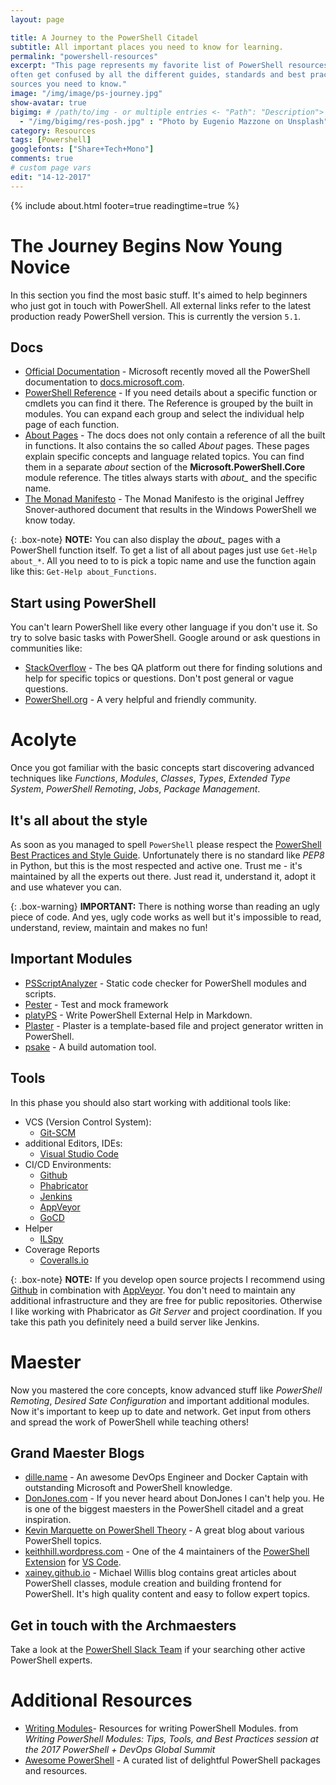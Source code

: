 ```yaml
---
layout: page

title: A Journey to the PowerShell Citadel
subtitle: All important places you need to know for learning.
permalink: "powershell-resources"
excerpt: "This page represents my favorite list of PowerShell resources. When you start learning a new language you
often get confused by all the different guides, standards and best practices. So I started collecting all important
sources you need to know."
image: "/img/image/ps-journey.jpg"
show-avatar: true
bigimg:	# /path/to/img - or multiple entries <- "Path": "Description">
  - "/img/bigimg/res-posh.jpg" : "Photo by Eugenio Mazzone on Unsplash"
category: Resources
tags: [Powershell]
googlefonts: ["Share+Tech+Mono"]
comments: true
# custom page vars
edit: "14-12-2017"
---
```


{% include about.html footer=true readingtime=true %}

# The Journey Begins Now Young Novice

In this section you find the most basic stuff. It's aimed to help beginners who just got in touch with PowerShell.
All external links refer to the latest production ready PowerShell version. This is currently the version `5.1`.

## Docs

* [Official Documentation] - Microsoft recently moved all the PowerShell documentation to [docs.microsoft.com].
* [PowerShell Reference] - If you need details about a specific function or cmdlets you can find it there. The
  Reference is grouped by the built in modules. You can expand each group and select the individual help page of
  each function.
* [About Pages] - The docs does not only contain a reference of all the built in functions. It also contains the so
  called *About* pages. These pages explain specific concepts and language related topics. You can find them in a
  separate *about* section of the **Microsoft.PowerShell.Core** module reference. The titles always starts with
  *about_* and the specific name.
* [The Monad Manifesto] - The Monad Manifesto is the original Jeffrey Snover-authored document that results in the
  Windows PowerShell we know today.

[Official Documentation]: https://docs.microsoft.com/en-us/powershell
[docs.microsoft.com]: https://docs.microsoft.com
[PowerShell Reference]: https://docs.microsoft.com/en-us/powershell/scripting/powershell-scripting?view=powershell-5.1
[About Pages]: https://docs.microsoft.com/de-de/powershell/module/microsoft.powershell.core/about/about_aliases?view=powershell-5.1
[The Monad Manifesto]: https://www.gitbook.com/book/devops-collective-inc/the-monad-manifesto-annotated/details

{: .box-note}
<i class="fa fa-commenting icon-blue" aria-hidden="true"></i> **NOTE:** You can also display the *about_* pages with
a PowerShell function itself. To get a list of all about pages just use `Get-Help about_*`. All you need to to is pick
a topic name and use the function again like this: `Get-Help about_Functions`.

## Start using PowerShell

You can't learn PowerShell like every other language if you don't use it. So try to solve basic tasks with PowerShell.
Google around or ask questions in communities like:

* [StackOverflow] - The bes QA platform out there for finding solutions and help for specific topics or questions.
  Don't post general or vague questions.
* [PowerShell.org] - A very helpful and friendly community.

[StackOverflow]: https://stackoverflow.com/questions/tagged/powershell
[PowerShell.org]: https://powershell.org/forums

# Acolyte

Once you got familiar with the basic concepts start discovering advanced techniques like *Functions*,
*Modules*, *Classes*, *Types*, *Extended Type System*, *PowerShell Remoting*, *Jobs*, *Package Management*.

## It's all about the style

As soon as you managed to spell `PowerShell` please respect the [PowerShell Best Practices and Style Guide](https://github.com/PoshCode/PowerShellPracticeAndStyle).
Unfortunately there is no standard like *PEP8* in Python, but this is the most respected and active one. Trust me -
it's maintained by all the experts out there. Just read it, understand it, adopt it and use whatever you can.

{: .box-warning}
<i class="fa fa-bolt icon-yellow" aria-hidden="true"></i> **IMPORTANT:** There is nothing worse than reading an ugly
piece of code. And yes, ugly code works as well but it's impossible to read, understand, review, maintain and makes
no fun!

## Important Modules

* [PSScriptAnalyzer] - Static code checker for PowerShell modules and scripts.
* [Pester] - Test and mock framework
* [platyPS] - Write PowerShell External Help in Markdown.
* [Plaster] - Plaster is a template-based file and project generator written in PowerShell.
* [psake] - A build automation tool.

[PSScriptAnalyzer]: https://github.com/PowerShell/PSScriptAnalyzer
[Pester]:https://github.com/pester/Pester
[platyPS]: https://github.com/PowerShell/platyPS
[Plaster]: https://github.com/PowerShell/Plaster
[psake]: https://github.com/psake/psake

## Tools

In this phase you should also start working with additional tools like:

* VCS (Version Control System):
  * [Git-SCM](https://git-scm.com/)
* additional Editors, IDEs:
  * [Visual Studio Code](https://code.visualstudio.com/)
* CI/CD Environments:
  * [Github](https://github.com/)
  * [Phabricator](https://www.phacility.com/phabricator/)
  * [Jenkins](https://jenkins.io/)
  * [AppVeyor](https://www.appveyor.com/)
  * [GoCD](https://www.gocd.org/)
* Helper
  * [ILSpy](http://ilspy.net/)
* Coverage Reports
  * [Coveralls.io](https://coveralls.io/)

{: .box-note}
<i class="fa fa-commenting icon-blue" aria-hidden="true"></i> **NOTE:** If you develop open source projects I
recommend using [Github](https://github.com/) in combination with [AppVeyor](https://www.appveyor.com/). You don't
need to maintain any additional infrastructure and they are free for public repositories. Otherwise I like working
with Phabricator as *Git Server* and project coordination. If you take this path you definitely need a build server
like Jenkins.

# Maester

Now you mastered the core concepts, know advanced stuff like *PowerShell Remoting*, *Desired Sate Configuration*
and important additional modules. Now it's important to keep up to date and network. Get input from others and
spread the work of PowerShell while teaching others!

## Grand Maester Blogs

* [dille.name] - An awesome DevOps Engineer and Docker Captain with outstanding
  Microsoft and PowerShell knowledge.
* [DonJones.com] - If you never heard about DonJones I can't help you. He is one of the biggest
  maesters in the PowerShell citadel and a great inspiration.
* [Kevin Marquette on PowerShell Theory] - A great blog about various PowerShell
  topics.
* [keithhill.wordpress.com] - One of the 4 maintainers of the [PowerShell Extension]
  for [VS Code].
* [xainey.github.io] - Michael Willis blog contains great articles about PowerShell classes,
  module creation and building frontend for PowerShell. It's high quality content and easy to follow expert topics.

[dille.name]: http://dille.name
[DonJones.com]: https://donjones.com/
[Kevin Marquette on PowerShell Theory]: https://kevinmarquette.github.io/
[keithhill.wordpress.com]: http://rkeithhill.wordpress.com
[xainey.github.io]: https://xainey.github.io/
[PowerShell Extension]: https://github.com/PowerShell/vscode-powershell
[VS Code]:https://code.visualstudio.com/
## Get in touch with the Archmaesters

Take a look at the [PowerShell Slack Team](http://slack.poshcode.org/) if your searching other active PowerShell experts.

# Additional Resources

* [Writing Modules]- Resources for writing PowerShell Modules. from
  *Writing PowerShell Modules: Tips, Tools, and Best Practices session at the 2017 PowerShell + DevOps Global Summit*
* [Awesome PowerShell] - A curated list of delightful PowerShell packages and resources.

[Writing Modules]: https://github.com/RamblingCookieMonster/WritingModules
[Awesome PowerShell]: https://github.com/janikvonrotz/awesome-powershell
